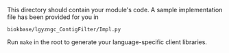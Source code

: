 This directory should contain your module's code.
A sample implementation file has been provided for you in

```biokbase/lgyzngc_ContigFilter/Impl.py```

Run `make` in the root to generate your language-specific client libraries.
